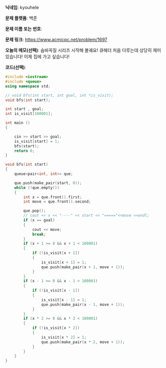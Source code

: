 **닉네임**: kyouhele

**문제 플랫폼**: 백준

**문제 이름 또는 번호**: 

**문제 링크**: https://www.acmicpc.net/problem/1697

**오늘의 메모(선택)**: 숨바꼭질 시리즈 시작해 볼궤요!
큐헤더 처음 다루는데 상당히 재미있습니다! 이제 집에 가고 싶습니다!

**코드(선택)**:

``` c++
#include <iostream>
#include <queue>
using namespace std;

// void bfs(int start, int goal, int *is_visit);
void bfs(int start);

int start , goal;
int is_visit[100001];

int main ()
{

	cin >> start >> goal;
	is_visit[start] = 1;
	bfs(start);
	return 0;
}

void bfs(int start)
{
	queue<pair<int, int>> que;

	que.push(make_pair(start, 0));
	while (!que.empty())
	{
		int x = que.front().first;
		int move = que.front().second;

		que.pop();
		// cout << x << "----" << start << "====="<<move <<endl;
		if (x == goal)
		{
			cout << move;
			break;
		}
		if (x + 1 >= 0 && x + 1 < 100001)
		{
			if (!is_visit[x + 1])
			{
				is_visit[x + 1] = 1;
				que.push(make_pair(x + 1, move + 1));
			}
		}
		if (x - 1 >= 0 && x - 1 < 100001)
		{
			if (!is_visit[x - 1])
			{
				is_visit[x - 1] = 1;
				que.push(make_pair(x - 1, move + 1));
			}
		}
		if (x * 2 >= 0 && x * 2 < 100001)
		{
			if (!is_visit[x * 2])
			{
				is_visit[x * 2] = 1;
				que.push(make_pair(x * 2, move + 1));
			}
		}
	}
}
```